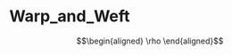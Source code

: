 <script type="text/javascript" src="http://cdn.mathjax.org/mathjax/latest/MathJax.js?config=default"></script>


# Warp_and_Weft
$$\begin{aligned}
\rho
\end{aligned}$$
